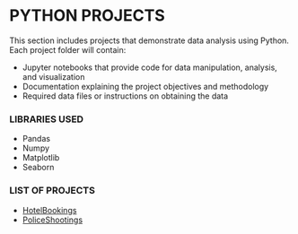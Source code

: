 # PYTHON PROJECTS
This section includes projects that demonstrate data analysis using Python. Each project folder will contain:

- Jupyter notebooks that provide code for data manipulation, analysis, and visualization
- Documentation explaining the project objectives and methodology
- Required data files or instructions on obtaining the data

### LIBRARIES USED
- Pandas
- Numpy
- Matplotlib
- Seaborn

### LIST OF PROJECTS
- [HotelBookings](/Python/HotelBookings/)
- [PoliceShootings](/Python/PoliceShootings/)

